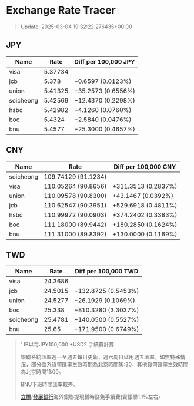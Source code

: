 # Exchange Rate Tracer

> Update: 2025-03-04 19:32:22.276435+00:00

## JPY

| Name      |    Rate | Diff per 100,000 JPY   |
|-----------|---------|------------------------|
| visa      | 5.37734 |                        |
| jcb       | 5.378   | +0.6597 (0.0123%)      |
| union     | 5.41325 | +35.2573 (0.6556%)     |
| soicheong | 5.42569 | +12.4370 (0.2298%)     |
| hsbc      | 5.42982 | +4.1260 (0.0760%)      |
| boc       | 5.4324  | +2.5840 (0.0476%)      |
| bnu       | 5.4577  | +25.3000 (0.4657%)     |

## CNY

| Name      | Rate                | Diff per 100,000 CNY   |
|-----------|---------------------|------------------------|
| soicheong | 109.74129	(91.1234) |                        |
| visa      | 110.05264	(90.8656) | +311.3513 (0.2837%)    |
| union     | 110.09578	(90.8300) | +43.1467 (0.0392%)     |
| jcb       | 110.62547	(90.3951) | +529.6918 (0.4811%)    |
| hsbc      | 110.99972	(90.0903) | +374.2402 (0.3383%)    |
| boc       | 111.18000	(89.9442) | +180.2850 (0.1624%)    |
| bnu       | 111.31000	(89.8392) | +130.0000 (0.1169%)    |

## TWD

| Name      |    Rate | Diff per 100,000 TWD   |
|-----------|---------|------------------------|
| visa      | 24.3686 |                        |
| jcb       | 24.5015 | +132.8725 (0.5453%)    |
| union     | 24.5277 | +26.1929 (0.1069%)     |
| boc       | 25.338  | +810.3280 (3.3037%)    |
| soicheong | 25.4781 | +140.0500 (0.5527%)    |
| bnu       | 25.65   | +171.9500 (0.6749%)    |


> ¹ IB以每JPY100,000 +USD2 手續費計算
>
> 銀聯系統匯率週一至週五每日更新，週六周日延用週五匯率。如無特殊情況，部分歐系貨幣匯率生效時間為北京時間16:30，其他貨幣匯率生效時間為北京時間11:00。
>
> BNU下班時間匯率較差。
>
> [立橋](https://www.wlbank.com.mo/uploads/ueditor/file/20181211/1544536513900230.pdf)/[發展銀行](https://www.mdb.com.mo/Service_Charges_20230728.pdf)海外銀聯提現暫時豁免手續費(貴銀聯1.1%左右)

